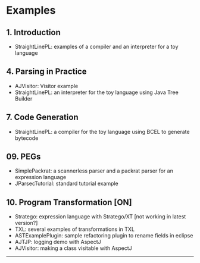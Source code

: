 
# Examples

## 1. Introduction
- StraightLinePL: examples of a compiler and an interpreter for a toy language

## 4. Parsing in Practice
- AJVisitor: Visitor example
- StraightLinePL: an interpreter for the toy language using Java Tree Builder

## 7. Code Generation
- StraightLinePL: a compiler for the toy language using BCEL to generate bytecode

## 09. PEGs
- SimplePackrat: a scannerless parser and a packrat parser for an expression language
- JParsecTutorial: standard tutorial example

## 10. Program Transformation [ON]
- Stratego: expression language with Stratego/XT [not working in latest version?]
- TXL: several examples of transformations in TXL
- ASTExamplePlugin: sample refactoring plugin to rename fields in eclipse
- AJTJP: logging demo with AspectJ
- AJVisitor: making a class visitable with AspectJ

---
